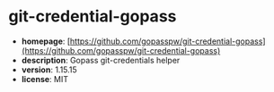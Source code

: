 # git-credential-gopass

- **homepage**: [https://github.com/gopasspw/git-credential-gopass](https://github.com/gopasspw/git-credential-gopass)
- **description**: Gopass git-credentials helper
- **version**: 1.15.15
- **license**: MIT


